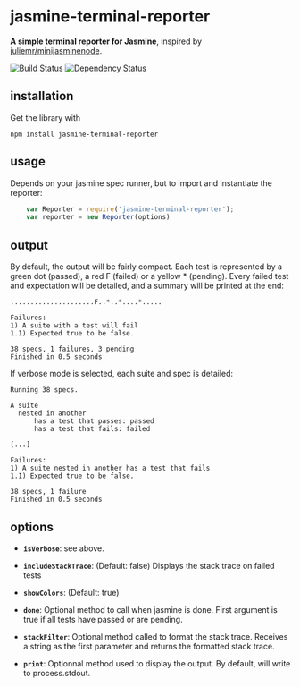 # jasmine-terminal-reporter
**A simple terminal reporter for Jasmine**, inspired by [juliemr/minijasminenode](https://github.com/juliemr/minijasminenode).

[![Build Status][travis-image]][travis-url] [![Dependency Status][david-image]][david-url]

installation
------------

Get the library with

    npm install jasmine-terminal-reporter

usage
-----

Depends on your jasmine spec runner, but to import and instantiate the reporter:

```javascript
    var Reporter = require('jasmine-terminal-reporter');
    var reporter = new Reporter(options)
```

output
------

By default, the output will be fairly compact. Each test is represented by a green dot (passed), a red F (failed) or a yellow * (pending). Every failed test and expectation will be detailed, and a summary will be printed at the end:

```
.....................F..*..*....*.....

Failures:
1) A suite with a test will fail
1.1) Expected true to be false.

38 specs, 1 failures, 3 pending
Finished in 0.5 seconds
```

If verbose mode is selected, each suite and spec is detailed:
```
Running 38 specs.

A suite
  nested in another
      has a test that passes: passed
      has a test that fails: failed

[...]

Failures:
1) A suite nested in another has a test that fails
1.1) Expected true to be false.

38 specs, 1 failure
Finished in 0.5 seconds
```

options
-------
* **`isVerbose`**: see above.

* **`includeStackTrace`**: (Default: false) Displays the stack trace on failed tests

* **`showColors`**: (Default: true)

* **`done`**: Optional method to call when jasmine is done. First argument is true if all tests have passed
 or are pending.

* **`stackFilter`**: Optional method called to format the stack trace. Receives a string as the first parameter and returns the formatted stack trace.

* **`print`**: Optionnal method used to display the output. By default, will write to process.stdout.

[travis-image]: https://travis-ci.org/jbblanchet/jasmine-terminal-reporter.svg?branch=master
[travis-url]: https://travis-ci.org/jbblanchet/jasmine-terminal-reporter
[david-image]: https://david-dm.org/jbblanchet/jasmine-terminal-reporter.svg
[david-url]: https://david-dm.org/jbblanchet/jasmine-terminal-reporter